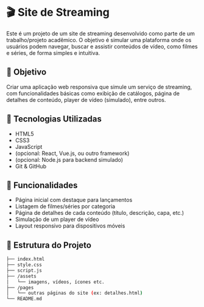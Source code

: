 # 🎬 Site de Streaming

Este é um projeto de um site de streaming desenvolvido como parte de um trabalho/projeto acadêmico. O objetivo é simular uma plataforma onde os usuários podem navegar, buscar e assistir conteúdos de vídeo, como filmes e séries, de forma simples e intuitiva.

## 📌 Objetivo

Criar uma aplicação web responsiva que simule um serviço de streaming, com funcionalidades básicas como exibição de catálogos, página de detalhes de conteúdo, player de vídeo (simulado), entre outros.

## 🚀 Tecnologias Utilizadas

- HTML5
- CSS3
- JavaScript
- (opcional: React, Vue.js, ou outro framework)
- (opcional: Node.js para backend simulado)
- Git & GitHub

## 🧩 Funcionalidades

- Página inicial com destaque para lançamentos
- Listagem de filmes/séries por categoria
- Página de detalhes de cada conteúdo (título, descrição, capa, etc.)
- Simulação de um player de vídeo
- Layout responsivo para dispositivos móveis

## 📁 Estrutura do Projeto

```bash
├── index.html
├── style.css
├── script.js
├── /assets
│   └── imagens, vídeos, ícones etc.
├── /pages
│   └── outras páginas do site (ex: detalhes.html)
└── README.md
